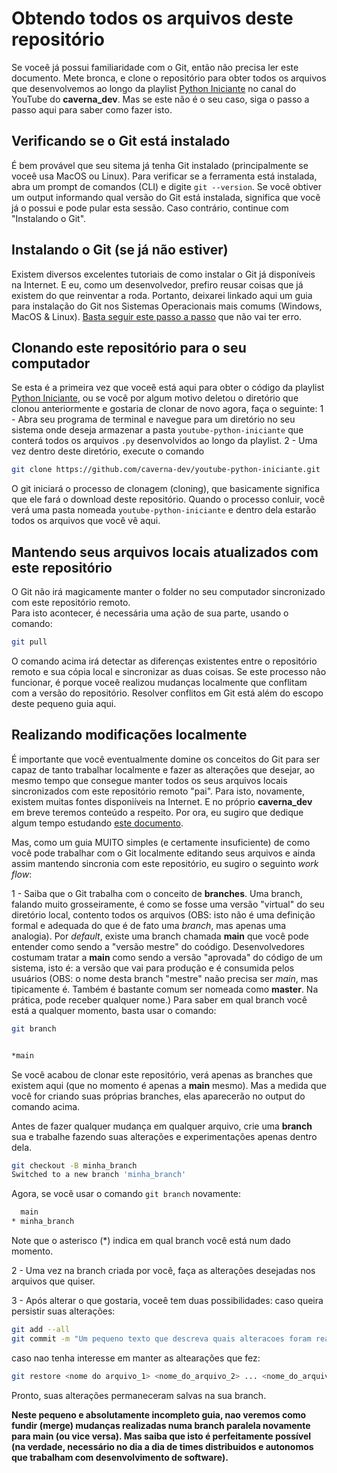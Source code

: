 # Obtendo todos os arquivos deste repositório
Se voceê já possui familiaridade com o Git, então não precisa ler este documento.
Mete bronca, e clone o repositório para obter todos os arquivos que desenvolvemos ao longo da playlist [Python Iniciante](https://www.youtube.com/watch?v=Y4uNyBKJpPY&list=PLfyimYNc1Xl2PQXQSKQSEtyXa3tYhTLhM) no canal do YouTube do **caverna_dev**.
Mas se este não é o seu caso, siga o passo a passo aqui para saber como fazer isto.

## Verificando se o Git está instalado
É bem provável que seu sitema já tenha Git instalado (principalmente se voceê usa MacOS ou Linux). 
Para verificar se a ferramenta está instalada, abra um prompt de comandos (CLI) e digite `git --version`.
Se você obtiver um output informando qual versão do Git está instalada, significa que você já o possui e pode pular esta sessão. Caso contrário, continue com "Instalando o Git".

## Instalando o Git (se já não estiver)
Existem diversos excelentes tutoriais de como instalar o Git já disponíveis na Internet.
E eu, como um desenvolvedor, prefiro reusar coisas que já existem do que reinventar a roda.
Portanto, deixarei linkado aqui um guia para instalação do Git nos Sistemas Operacionais mais comums (Windows, MacOS & Linux). 
[Basta seguir este passo a passo](https://www.hostinger.com.br/tutoriais/tutorial-do-git-basics-introducao#1o_Passo_-_Instalar_o_GIT_em_Sistemas_Diferentes) que não vai ter erro.


## Clonando este repositório para o seu computador
Se esta é a primeira vez que voceê está aqui para obter o código da playlist [Python Iniciante](https://www.youtube.com/watch?v=Y4uNyBKJpPY&list=PLfyimYNc1Xl2PQXQSKQSEtyXa3tYhTLhM), ou se você por algum motivo deletou o diretório que clonou anteriormente e gostaria de clonar de novo agora, faça o seguinte:
1 - Abra seu programa de terminal e navegue para um diretório no seu sistema onde deseja armazenar a pasta `youtube-python-iniciante` que conterá todos os arquivos `.py` desenvolvidos ao longo da playlist.
2 - Uma vez dentro deste diretório, execute o comando
```bash
git clone https://github.com/caverna-dev/youtube-python-iniciante.git
```
O git iniciará o processo de clonagem (cloning), que basicamente significa que ele fará o download deste repositório.
Quando o processo conluir, você verá uma pasta nomeada `youtube-python-iniciante` e dentro dela estarão todos os arquivos que você vê aqui.


## Mantendo seus arquivos locais atualizados com este repositório
O Git não irá magicamente manter o folder no seu computador sincronizado com este repositório remoto.  
Para isto acontecer, é necessária uma ação de sua parte, usando o comando:
```bash
git pull
```
O comando acima irá detectar as diferenças existentes entre o repositório remoto e sua cópia local e sincronizar as duas coisas. Se este processo não funcionar, é porque voceê realizou mudanças localmente que conflitam com a versão do repositório.
Resolver conflitos em Git está além do escopo deste pequeno guia aqui.

## Realizando modificações localmente 
É importante que você eventualmente domine os conceitos do Git para ser capaz de tanto trabalhar localmente e fazer as alterações que desejar, ao mesmo tempo que consegue manter todos os seus arquivos locais sincronizados com este repositório remoto "pai".
Para isto, novamente, existem muitas fontes disponiíveis na Internet. E no próprio **caverna_dev** em breve teremos conteúdo a respeito. 
Por ora, eu sugiro que dedique algum tempo estudando [este documento](https://www.hostinger.com.br/tutoriais/tutorial-do-git-basics-introducao#2o_Passo_-_Como_Usar_o_GIT).

Mas, como um guia MUITO simples (e certamente insuficiente) de como você pode trabalhar com o Git localmente editando seus arquivos e ainda assim mantendo sincronia com este repositório, eu sugiro o seguinto *work flow*:

1 - Saiba que o Git trabalha com o conceito de **branches**. Uma branch, falando muito grosseiramente, é como se fosse uma versão "virtual" do seu diretório local, contento todos os arquivos (OBS: isto não é uma definição formal e adequada do que é de fato uma *branch*, mas apenas uma analogia).
Por *default*, existe uma branch chamada **main** que você pode entender como sendo a "versão mestre" do coódigo. Desenvolvedores costumam tratar a **main** como sendo a versão "aprovada" do código de um sistema, isto é: a versão que vai para produção e é consumida pelos usuários (OBS: o nome desta branch "mestre" naão precisa ser *main*, mas tipicamente é. Também é bastante comum ser nomeada como **master**. Na prática, pode receber qualquer nome.)
Para saber em qual branch você está a qualquer momento, basta usar o comando:
```bash
git branch


*main
```
Se você acabou de clonar este repositório, verá apenas as branches que existem aqui (que no momento é apenas a **main** mesmo).
Mas a medida que você for criando suas próprias branches, elas aparecerão no output do comando acima.

Antes de fazer qualquer mudança em qualquer arquivo, crie uma **branch** sua e trabalhe fazendo suas alterações e experimentações apenas dentro dela.
```bash
git checkout -B minha_branch
Switched to a new branch 'minha_branch'
```

Agora, se você usar o comando `git branch` novamente:
```bash
  main
* minha_branch
```

Note que o asterisco (*) indica em qual branch você está num dado momento.

2 - Uma vez na branch criada por você, faça as alterações desejadas nos arquivos que quiser.

3 - Após alterar o que gostaria, voceê tem duas possibilidades:
caso queira persistir suas alterações:
```bash
git add --all
git commit -m "Um pequeno texto que descreva quais alteracoes foram realizadas"
```

caso nao tenha interesse em manter as altearações que fez:
```bash
git restore <nome do arquivo_1> <nome_do_arquivo_2> ... <nome_do_arquivoN>
```

Pronto, suas alterações permaneceram salvas na sua branch.

**Neste pequeno e absolutamente incompleto guia, nao veremos como fundir (merge) mudanças realizadas numa branch paralela novamente para **main** (ou vice versa). Mas saiba que isto é perfeitamente possível (na verdade, necessário no dia a dia de times distribuidos e autonomos que trabalham com desenvolvimento de software).**

